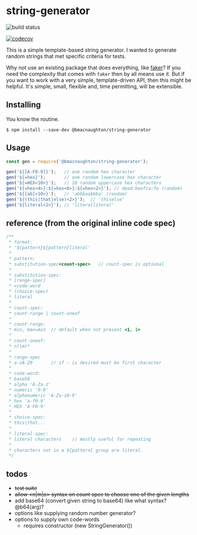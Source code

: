 
# string-generator

![build status](https://github.com/bmacnaughton/string-generator/actions/workflows/on-new-code.yml/badge.svg?branch=master)

[![codecov](https://codecov.io/gh/bmacnaughton/string-generator/branch/master/graph/badge.svg?token=MUWZJSTWPJ)](https://codecov.io/gh/bmacnaughton/string-generator)

This is a simple template-based string generator. I wanted to generate
random strings that met specific criteria for tests.

Why not use an existing package that does everything, like [faker](https://github.com/Marak/Faker.js)?
If you need the complexity that comes with `faker` then by all means use
it. But if you want to work with a very simple, template-driven API, then
this might be helpful. It's simple, small, flexible and, time permitting,
will be extensible.

## Installing

You know the routine.

`$ npm install --save-dev @bmacnaughton/string-generator`

## Usage

```js
const gen = require('@bmacnaughton/string-generator');

gen('${[A-F0-9]}');   // one random hex character
gen('${=hex}');       // one random lowercase hex character
gen('${=HEX<10>}');   // 10 random uppercase hex characters
gen('${=hex<4>}:${=hex<6>}:${=hex<2>}'); // dead:beefca:fe (random)
gen('${[ab]<10>}');   // 'abbbaabbba' (random)
gen('${(this|that|else)<2>}');  // 'thiselse'
gen('${literal<2>}'); // 'literalliteral'
```

## reference (from the original inline code spec)
```js
/**
 * format:
 * '${pattern}${pattern}literal'
 *
 * pattern:
 * substitution-spec<count-spec>   // count-spec is optional
 *
 * substitution-spec:
 * [range-spec]
 * =code-word
 * (choice-spec)
 * literal
 *
 * count-spec:
 * count-range | count-oneof
 *
 * count-range:
 * min, max=min  // default when not present <1, 1>
 *
 * count-oneof:
 * n(|m)*
 *
 * range-spec
 * a-zA-Z0       // if - is desired must be first character
 *
 * code-word:
 * base58
 * alpha 'A-Za-z'
 * numeric '0-9'
 * alphanumeric 'A-Za-z0-9'
 * hex 'a-f0-9'
 * HEX 'A-F0-9'
 *
 * choice-spec:
 * this|that...
 *
 * literal-spec:
 * literal characters    // mostly useful for repeating
 *
 * characters not in a ${pattern} group are literal.
 */
```

## todos

- ~~test suite~~
- ~~allow <n|m|o> syntax on count spec to choose one of the given lengths~~
- add base64 (convert given string to base64) like what syntax? @b64(arg)?
- options like supplying random number generator?
- options to supply own code-words
  - requires constructor (new StringGenerator())
